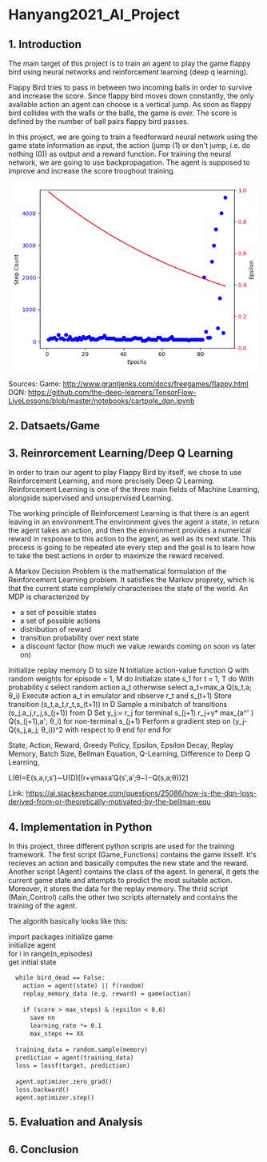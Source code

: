 # Hanyang2021_AI_Project

## 1. Introduction
The main target of this project is to train an agent to play the game flappy bird using neural networks and reinforcement learning (deep q learning).   
  
Flappy Bird tries to pass in between two incoming balls in order to survive and increase the score. Since flappy bird moves down constantly, the only available action an agent can choose is a vertical jump. As soon as flappy bird collides with the walls or the balls, the game is over. The score is defined by the number of ball pairs flappy bird passes.  
  
In this project, we are going to train a feedforward neural network using the game state information as input, 
the action (jump (1) or don't jump, i.e. do nothing (0)) as output and a reward function. For training the neural network, 
we are going to use backpropagation. The agent is supposed to improve and increase the score troughout training.  

<img src="Result_Training_Simple_Game.png">

Sources: 
Game: http://www.grantjenks.com/docs/freegames/flappy.html  
DQN: https://github.com/the-deep-learners/TensorFlow-LiveLessons/blob/master/notebooks/cartpole_dqn.ipynb


## 2. Datsaets/Game

## 3. Reinrorcement Learning/Deep Q Learning

In order to train our agent to play Flappy Bird by itself, we chose to use Reinforcement Learning, and more precisely Deep Q Learning. Reinforcement Learning is one of the three main fields of Machine Learning, alongside supervised and unsupervised Learning.

The working principle of Reinforcement Learning is that there is an agent leaving in an environment.The environment gives the agent a state, in return the agent takes an action, and then the environment provides a numerical reward in response to this action to the agent, as well as its next state. This process is going to be repeated ate every step and the goal is to learn how to take the best actions in order to maximize the reward received.

A Markov Decision Problem is the mathematical formulation of the Reinforcement Learning problem. It satisfies the Markov proprety, which is that the current state completely characterises the state of the world. An MDP is characterized by
- a set of possible states
- a set of possible actions
- distribution of reward
- transition probability over next state 
- a discount factor (how much we value rewards coming on soon vs later on)

Initialize replay memory D to size N
Initialize action-value function Q with random weights
for episode = 1, M do
    Initialize state s_1
    for t = 1, T do
        With probability ϵ select random action a_t
        otherwise select a_t=max_a  Q(s_t,a; θ_i)
        Execute action a_t in emulator and observe r_t and s_(t+1)
        Store transition (s_t,a_t,r_t,s_(t+1)) in D
        Sample a minibatch of transitions (s_j,a_j,r_j,s_(j+1)) from D
        Set y_j:=
            r_j for terminal s_(j+1)
            r_j+γ* max_(a^' )  Q(s_(j+1),a'; θ_i) for non-terminal s_(j+1)
        Perform a gradient step on (y_j-Q(s_j,a_j; θ_i))^2 with respect to θ
    end for
end for


State, Action, Reward, Greedy Policy, Epsilon, Epsilon Decay, Replay Memory, Batch Size, Bellman Equation, Q-Learning, Difference to Deep Q Learning, 

L(θ)=E(s,a,r,s′)∼U(D)[(r+γmaxa′Q(s′,a′;θ−)−Q(s,a;θ))2]

Link: https://ai.stackexchange.com/questions/25086/how-is-the-dqn-loss-derived-from-or-theoretically-motivated-by-the-bellman-equ

## 4. Implementation in Python
In this project, three different python scripts are used for the training framework. The first script (Game_Functions) contains the game itsself. It's recieves an action and basically computes the new state and the reward. Another script (Agent) contains the class of the agent. In general, it gets the current game state and attempts to predict the most suitable action. Moreover, it stores the data for the replay memory. The thrid script (Main_Control) calls the other two scripts alternately and contains the training of the agent.
  
The algorith basically looks like this:  
  
  import packages
  initialize game  
  initialize agent  
  for i in range(n_episodes)  
      get initial state  

      while bird_dead == False:
        action = agent(state) || f(random)
        replay_memory_data (e.g. reward) = game(action)

        if (score > max_steps) & (epsilon < 0.6)
          save nn
          learning_rate *= 0.1
          max_steps += XX

      training_data = random.sample(memory)
      prediction = agent(training_data)
      loss = lossf(target, prediction) 

      agent.optimizer.zero_grad() 
      loss.backward() 
      agent.optimizer.step()
    
 
      


## 5. Evaluation and Analysis

## 6. Conclusion


